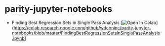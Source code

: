 # parity-jupyter-notebooks

- Finding Best Regression Sets in Single Pass Analysis [![Open In Colab](https://colab.research.google.com/assets/colab-badge.svg)](https://colab.research.google.com/github/wdconinc/parity-jupyter-notebooks/blob/master/FindingBestRegressionSetsInSinglePassAnalysis.ipynb]
